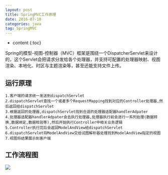 ```yaml
---
layout: post
title: SpringMVC工作原理
date: 2016-07-10 
categories: java
tag: SpringMVC 
---
```

* content
{:toc}

 Spring的模型-视图-控制器（MVC）框架是围绕一个DispatcherServlet来设计的，这个Servlet会把请求分发给各个处理器，并支持可配置的处理器映射、视图渲染、本地化、时区与主题渲染等，甚至还能支持文件上传。
 
 <!-- more -->
 
## 运行原理
	1.客户端的请求统一发送到dispatchServlet
	2.dispatchServlet查找一个或者多个RequestMapping找到对应的Controller处理器,然后返回给dispatchServlet
	3.根据返回的处理器,dispatchServlet找到合适的处理器适配器handlerAdpater
	4.处理器适配器handlerAdpater会去执行处理器,处理器执行前会进行一系列处理(数据转换,数据绑定,数据校验等),然后开始执行Controller中相关业务逻辑
	5.Controller执行完后会返回ModelAndView给dispatchServlet
	6.dispatchServlet将ModelAndView交给试图解析器处理找到ModelAndView指定的视图
	7.视图将结果展示到客户端
	
## 工作流程图
[![](http://7xt682.com2.z0.glb.clouddn.com/springmvc.JPG)](http://7xt682.com2.z0.glb.clouddn.com/springmvc.JPG)